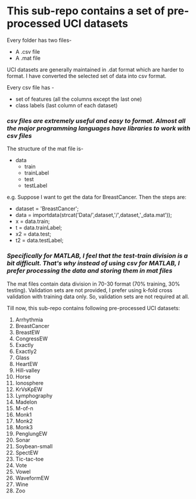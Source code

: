 # This sub-repo contains a set of pre-processed UCI datasets

Every folder has two files-
* A .csv file 
* A .mat file

UCI datasets are generally maintained in .dat format which are harder to format.
I have converted the selected set of data into csv format.

Every csv file has -
* set of features (all the columns except the last one)
* class labels (last column of each dataset)

### _csv files are extremely useful and easy to format. Almost all the major programming languages have libraries to work with csv files_

The structure of the mat file is-
* data
    * train
    * trainLabel
    * test
    * testLabel
    
e.g. Suppose I want to get the data for BreastCancer. Then the steps are:
* dataset = 'BreastCancer';
* data = importdata(strcat('Data/',dataset,'/',dataset,'_data.mat'));
* x = data.train;
* t = data.trainLabel;
* x2 = data.test;
* t2 = data.testLabel;


### _Specifically for MATLAB, I feel that the test-train division is a bit difficult. That's why instead of using csv for MATLAB, I prefer processing the data and storing them in mat files_

The mat files contain data division in 70-30 format (70% training, 30% testing). Validation sets are not provided, I prefer using k-fold cross validation with training data only. So, validation sets are not required at all.

Till now, this sub-repo contains following pre-processed UCI datasets:
1. Arrhythmia
2. BreastCancer
3. BreastEW
4. CongressEW
5. Exactly
6. Exactly2
7. Glass
8. HeartEW
9. Hill-valley
10. Horse
11. Ionosphere
12. KrVsKpEW
13. Lymphography
14. Madelon
15. M-of-n
16. Monk1
17. Monk2
18. Monk3
19. PenglungEW
20. Sonar
21. Soybean-small
22. SpectEW
23. Tic-tac-toe
24. Vote
25. Vowel
26. WaveformEW
27. Wine
28. Zoo
